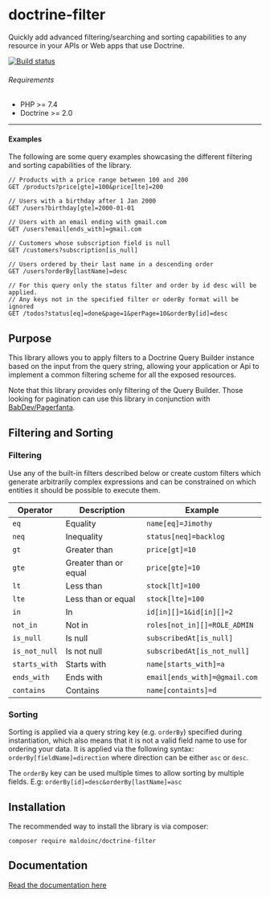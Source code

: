 # doctrine-filter

Quickly add advanced filtering/searching and sorting capabilities to any resource in your APIs or Web apps that use
Doctrine.

<a href="https://travis-ci.com/github/maldoinc/doctrine-filter"><img src='https://api.travis-ci.com/maldoinc/doctrine-filter.svg?branch=master'  alt="Build status"/></a>

###### Requirements

* PHP >= 7.4 
* Doctrine >= 2.0

---

#### Examples

The following are some query examples showcasing the different filtering and sorting capabilities of the library.

```http request
// Products with a price range between 100 and 200
GET /products?price[gte]=100&price[lte]=200

// Users with a birthday after 1 Jan 2000
GET /users?birthday[gte]=2000-01-01

// Users with an email ending with gmail.com
GET /users?email[ends_with]=gmail.com

// Customers whose subscription field is null
GET /customers?subscription[is_null]

// Users ordered by their last name in a descending order
GET /users?orderBy[lastName]=desc

// For this query only the status filter and order by id desc will be applied.
// Any keys not in the specified filter or oderBy format will be ignored
GET /todos?status[eq]=done&page=1&perPage=10&orderBy[id]=desc
``` 

## Purpose

This library allows you to apply filters to a Doctrine Query Builder instance based on the input from the query string,
allowing your application or Api to implement a common filtering scheme for all the exposed resources.

Note that this library provides only filtering of the Query Builder. Those looking for pagination can use this library
in conjunction with [BabDev/Pagerfanta](https://github.com/BabDev/Pagerfanta).

## Filtering and Sorting

### Filtering

Use any of the built-in filters described below or create custom filters which generate arbitrarily complex
expressions and can be constrained on which entities it should be possible to execute them.

| Operator      | Description           | Example                       |
|---------------|-----------------------|-------------------------------|
| `eq`          | Equality              | `name[eq]=Jimothy`            |
| `neq`         | Inequality            | `status[neq]=backlog`         |
| `gt`          | Greater than          | `price[gt]=10`                |
| `gte`         | Greater than or equal | `price[gte]=10`               |
| `lt`          | Less than             | `stock[lt]=100`               |
| `lte`         | Less than or equal    | `stock[lte]=100`              |
| `in`          | In                    | `id[in][]=1&id[in][]=2`       |
| `not_in`      | Not in                | `roles[not_in][]=ROLE_ADMIN`  |
| `is_null`     | Is null               | `subscribedAt[is_null]`       |
| `is_not_null` | Is not null           | `subscribedAt[is_not_null]`   |
| `starts_with` | Starts with           | `name[starts_with]=a`         |
| `ends_with`   | Ends with             | `email[ends_with]=@gmail.com` |
| `contains`    | Contains              | `name[containts]=d`           |

### Sorting

Sorting is applied via a query string key (e.g. `orderBy`) specified during instantiation, which also means that it is not a valid field name to use for
ordering your data. It is applied via the following syntax: `orderBy[fieldName]=direction` where direction can be
either `asc` or `desc`.

The `orderBy` key can be used multiple times to allow sorting by multiple fields.
E.g: `orderBy[id]=desc&orderBy[lastName]=asc`

## Installation

The recommended way to install the library is via composer:

```
composer require maldoinc/doctrine-filter
```

## Documentation

[Read the documentation here](docs/index.md)
